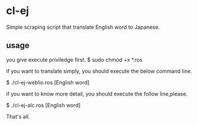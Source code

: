 # cl-ej
Simple scraping script that translate English word to Japanese.

## usage
you give execute priviledge first.
$ sudo chmod +x *.ros
  
if you want to translate simply, you should execute the below command line.
  
$ ./cl-ej-weblio.ros [English word]
  
if you want to know more detail, you should execute the follow line,please.
  
$ ./cl-ej-alc.ros [English word]

That's all.
